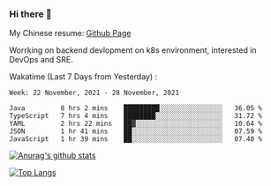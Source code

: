 ### Hi there 👋

My Chinese resume: [Github Page](https://spencercjh.github.io/resume/)

Worrking on backend devlopment on k8s environment, interested in DevOps and SRE.

Wakatime (Last 7 Days from Yesterday) :

<!--START_SECTION:waka-->
```text
Week: 22 November, 2021 - 28 November, 2021

Java         8 hrs 2 mins    █████████░░░░░░░░░░░░░░░░   36.05 % 
TypeScript   7 hrs 4 mins    ████████░░░░░░░░░░░░░░░░░   31.72 % 
YAML         2 hrs 22 mins   ██▓░░░░░░░░░░░░░░░░░░░░░░   10.64 % 
JSON         1 hr 41 mins    ██░░░░░░░░░░░░░░░░░░░░░░░   07.59 % 
JavaScript   1 hr 39 mins    ██░░░░░░░░░░░░░░░░░░░░░░░   07.40 % 
```
<!--END_SECTION:waka-->

[![Anurag's github stats](https://github-readme-stats.vercel.app/api?username=spencercjh&theme=tokyonight&show_icons=true)](https://github.com/anuraghazra/github-readme-stats)

[![Top Langs](https://github-readme-stats.vercel.app/api/top-langs/?username=spencercjh&layout=compact&theme=tokyonight)](https://github.com/anuraghazra/github-readme-stats)
